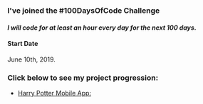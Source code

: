 ### I've joined the #100DaysOfCode Challenge

#### *I will code for at least an hour every day for the next 100 days.*

#### Start Date
June 10th, 2019.

### Click below to see my project progression:

* [Harry Potter Mobile App:](https://github.com/aidansoffe/harrypotter)



